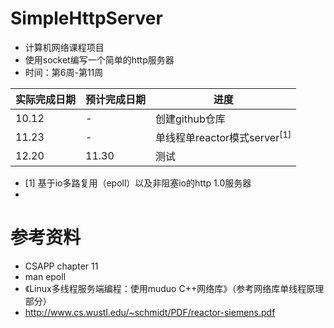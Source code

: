 # SimpleHttpServer

* 计算机网络课程项目
* 使用socket编写一个简单的http服务器
* 时间：第6周-第11周

| 实际完成日期        |预计完成日期| 进度  |
| ------------- |-------------| -------------|
| 10.12      | -| 创建github仓库|
| 11.23    | -  | 单线程单reactor模式server<sup>[1]</sup>|
|12.20|11.30|测试|

- [1] 基于io多路复用（epoll）以及非阻塞io的http 1.0服务器
- 
# 参考资料

- CSAPP chapter 11
- man epoll
- 《Linux多线程服务端编程：使用muduo C++网络库》（参考网络库单线程原理部分）
- http://www.cs.wustl.edu/~schmidt/PDF/reactor-siemens.pdf
